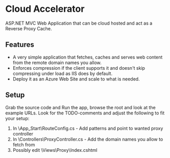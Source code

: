 # Cloud Accelerator
ASP.NET MVC Web Application that can be cloud hosted and act as a Reverse Proxy Cache.

## Features
* A very simple application that fetches, caches and serves web content from the remote domain names you allow.
* Enforces compression if the client supports it and doesn't skip compressing under load as IIS does by default.
* Deploy it as an Azure Web Site and scale to what is needed.

## Setup
Grab the source code and Run the app, browse the root and look at the example URLs. Look for the TODO-comments and adjust the following to fit your setup:

1. In \App_Start\RouteConfig.cs - Add patterns and point to wanted proxy controller
2. In \Controllers\ProxyController.cs - Add the domain names you allow to fetch from
3. Possibly edit \Views\Proxy\Index.cshtml
